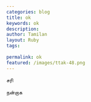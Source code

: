 ```yaml
---
categories: blog
title: ok
keywords: ok
description: 
author: Tamilan
layout: Ruby
tags: 
 
permalink: ok
featured: /images/ttak-48.png
---
```

  
சரி  
  
நன்றாக